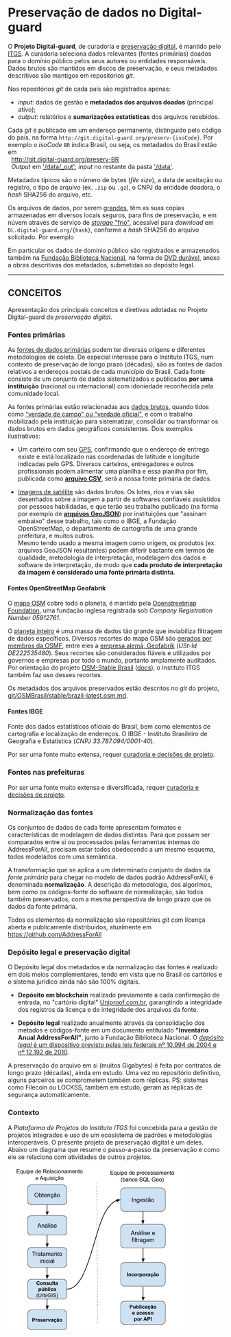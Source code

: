 # Preservação de dados no Digital-guard

O **Projeto Digital-guard**, de curadoria e [preservação digital](https://en.wikipedia.org/wiki/Digital_preservation), é mantido pelo [ITGS](http://itgs.org.br). A curadoria seleciona dados relevantes (fontes primárias) doados para o domínio público pelos seus autores ou entidades responsáveis. Dados brutos são mantidos em discos de preservação, e seus metadados descritivos são mantigos em repositórios *git*.

Nos repositórios *git* de cada país são registrados apenas:
* *input*: dados de gestão e **metadados dos arquivos doados** (principal ativo);
* *output*: relatórios e **sumarizações estatísticas** dos arquivos recebidos.

Cada *git* é publicado em um endereço permanente, distinguido pelo código do país, na forma `http://git.digital-guard.org/preserv-{isoCode}`. Por exemplo o *isoCode*  `BR` indica Brasil, ou seja, os metadados do Brasil estão em<br/>&nbsp; http://git.digital-guard.org/preserv-BR<br/>&nbsp; *Output* em ['/data/_out'](http://git.digital-guard.org/preserv-BR/tree/main/data/_out); *input* no restante da pasta ['/data'](http://git.digital-guard.org/preserv-BR/tree/main/data).

Metadados típicos são o número de bytes (*file size*), a data de aceitação ou registro, o tipo de arquivo (ex. `.zip` ou  `.gz`), o CNPJ da entidade doadora, o *hash* SHA256 do arquivo, etc.

Os arquivos de dados, por serem [grandes](https://git-lfs.github.com/),  têm as suas cópias armazenadas em diversos locais seguros, para fins de preservação, e em núvem através de serviço de [*storage* "frio"](https://en.wikipedia.org/wiki/File_hosting_service#Storage_charges), acessível para *download* em `DL.digital-guard.org/{hash}`, conforme a *hash* SHA256 do arquivo solicitado. Por exemplo  

<!-- ou seja, onde não há o compromisso de recuperação instantânea, mas dentro de um prazo de segundos a horas o *download* do arquivo é disponibilizado.-->

Em particular os dados de domínio público são registrados e armazenados também na [Fundação Biblioteca Nacional](https://www.bn.gov.br/sobre-bn/deposito-legal), na forma de [DVD durável](https://en.wikipedia.org/wiki/M-DISC), anexo a obras descritivas dos metadados, submetidas ao depósito legal.


<!-- Os metadados relativos a datasets são relativos ao arquivo comprimido contendo um ou mais pacotes de dados preservados (doação), relativos a um doador e uma data específicos. -->

<!--
Vide pasta `/data` deste git.
Os relatórios são como um blog de anúncio de atos de registro, em geral com um resumo para apresentar também os metadados. Vide pasta `/reports` deste git. -->

-----
## CONCEITOS
Apresentação dos principais conceitos e diretivas adotadas no Projeto Digital-guard de _preservação digital_.

### Fontes primárias

As [fontes de dados primárias](https://en.wikipedia.org/wiki/Primary_source) podem ter diversas origens e diferentes metodologias de coleta. De especial interesse para o Instituto ITGS, num contexto de preservação de longo prazo (décadas), são as fontes de dados relativos a endereços postais de cada município do Brasil. Cada fonte consiste de um conjunto de dados sistematizados e publicados **por uma instituição** (nacional ou internacional) com idoniedade reconhecida pela comunidade local.

As fontes primárias estão relacionadas aos [dados brutos](https://en.wikipedia.org/wiki/Raw_data), quando tidos como ["verdade de campo" ou  "verdade oficial"](https://wiki.openstreetmap.org/wiki/Ground_truth_and_Official_truth), e com o trabalho mobilizado pela instituição para sistematizar, consolidar ou transformar os dados brutos em dados geográficos consistentes. Dois exemplos ilustrativos:

* Um carteiro com seu [GPS](https://en.wikipedia.org/wiki/Global_Positioning_System), confirmando que o endereço de entrega existe e está localizado nas coordenadas de latitude e longitude indicadas pelo GPS. Diversos carteiros, entregadores e outros profissionais podem alimentar uma planilha e essa planilha por fim, publicada como [**arquivo CSV**](https://en.wikipedia.org/wiki/Comma-separated_values), será a nossa fonte primária de dados.

* [Imagens de satélite](https://en.wikipedia.org/wiki/Remote_sensing) são dados brutos. Os lotes, rios e vias são desenhados sobre a imagem a partir de softwares confiáveis assistidos por pessoas habilidadas, e que terão seu trabalho publicado (na forma por exemplo de [**arquivos&nbsp;GeoJSON**](https://en.wikipedia.org/wiki/GeoJSON)) por instituições que "assinam embaixo" desse trabalho, tais como o IBGE, a Fundação OpenStreetMap, o departamento de cartografia de uma grande prefeitura, e muitos outros. <br/>Mesmo tendo  usado a mesma imagem como origem, os produtos (ex. arquivos GeoJSON resultantes) podem diferir bastante em termos de qualidade, metodologia de interpretação, modelagem dos dados e software de interpretação, de modo que **cada produto de interpretação da imagem é considerado uma fonte primária distinta**.

#### Fontes OpenStreetMap Geofabrik

O [mapa OSM](https://www.openstreetmap.org/about) cobre todo o planeta, é mantido pela [Openstreetmap Foundation](https://blog.osmfoundation.org/about/), uma fundação inglesa registrada sob *Company Registration Number 05912761*.

O [planeta inteiro](https://planet.openstreetmap.org/) é uma massa de dados tão grande que inviabiliza filtragem de dados específicos. Diversos recortes do mapa OSM são [gerados por membros da OSMF](https://wiki.openstreetmap.org/wiki/Planet.osm), entre eles a  [empresa alemã, Geofabrik](https://www.geofabrik.de/geofabrik/openstreetmap.html) (*USt-Id DE222535480*). Seus recortes são considerados fiáveis e utilizados por governos e empresas por todo o mundo, portanto  amplamente auditados. Por orientação do projeto  [OSM-Stable Brasil](https://github.com/OSMBrasil/stable) ([docs](http://addressforall.org/osms/)),  o Instituto ITGS também  faz uso desses recortes.

Os metadados dos arquivos preservados estão descritos no *git* do projeto, [git/OSMBrasil/stable/brazil-latest.osm.md](https://github.com/OSMBrasil/stable/blob/master/brazil-latest.osm.md#dump-opensstreetmap-do-brasil).

#### Fontes IBGE

Fonte dos dados estatísticos oficiais do Brasil, bem como elementos de cartografia e localização de endereços. O IBGE - Instituto Brasileiro de Geografia e Estatística (*CNPJ  33.787.094/0001-40*).

Por ser uma fonte muito extensa, requer  [curadoria e decisões de projeto](http://git.digital-guard.org/preserv-BR/issues/).

### Fontes nas prefeituras
Por ser uma fonte muito extensa e diversificada, requer  [curadoria e decisões de projeto](http://git.digital-guard.org/preserv-BR/issues/).

### Normalização das fontes

Os conjuntos de dados de cada fonte apresentam formatos e características de modelagem de dados distintas. Para que possam ser comparados entre si ou processados pelas ferramentas internas do AddressForAll, precisam estar todos obedecendo a um mesmo esquema, todos modelados com uma semântica.

A transformação que se aplica a um determinado conjunto de dados da *fonte primária* para chegar no modelo de dados padrão AddressForAll, é denominada **normalização**. A descrição da metodologia, dos algorímos, bem como os códigos-fonte do software de normalização, são todos também preservados, com a mesma perspectiva de longo prazo que os dados da fonte primária.

Todos os elementos da normalização são repositórios *git* com licença aberta e publicamente distribuidos, atualmente em https://github.com/AddressForAll

### Depósito legal e preservação digital

O Depósito legal dos metadados e da normalização das fontes é realizado em dois meios complementares, tendo em vista que no Brasil os cartórios e o sistema jurídico ainda não são 100% digitais.

* **Depósito em blockchain** realizado previamente a cada confirmação de entrada, no "cartório digital" [Uniproof.com.br](https://uniproof.com.br/), garangtindo a integridade dos registros da licença e de integridade dos arquivos da fonte.

* **Depósito legal** realizado anualmente através da consolidação dos metados e códigos-fonte em um documento entitulado **"Inventário Anual  AddressForAll"**, junto à Fundação Biblioteca Nacional. O [*depósito legal* é um dispositivo previsto pelas leis federais nº 10.994 de 2004 e  nº 12.192 de 2010](https://www.bn.gov.br/sobre-bn/deposito-legal).

A preservação do arquivo em si (muitos Gigabytes) é feita por contratos de longo prazo (décadas), ainda em estudo. Uma vez no repositório definitivo, alguns parceiros se comprometem também com réplicas. PS: sistemas como  Filecoin ou LOCKSS, também em estudo, geram as réplicas de segurança automaticamente.

### Contexto

A *Plataforma de Projetos* do *Instituto ITGS* foi concebida para a gestão de projetos integrados e uso de um ecosistema de padrões e metodologias interoperáveis.
O presente projeto de preservação digital é um deles. Abaixo um diagrama que resume o passo-a-passo da preservação e como ele se relaciona com atividades de outros projetos.

![](https://github.com/AddressForAll/specifications/raw/master/docs/assets-spec02/image5.png)
